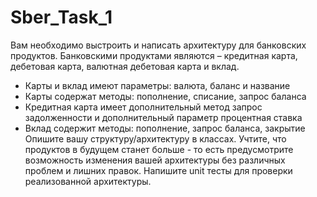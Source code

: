 # Sber_Task_1
Вам необходимо выстроить и написать архитектуру для банковских продуктов. Банковскими продуктами являются – кредитная карта, дебетовая карта, валютная дебетовая карта и вклад.
- Карты и вклад имеют параметры: валюта, баланс и название
- Карты содержат методы: пополнение, списание, запрос баланса
- Кредитная карта имеет дополнительный метод запрос задолженности и дополнительный параметр процентная ставка
- Вклад содержит методы: пополнение, запрос баланса, закрытие
  Опишите вашу структуру/архитектуру в классах. Учтите, что продуктов в будущем станет больше - то есть предусмотрите возможность изменения вашей архитектуры без различных проблем и лишних правок.
  Напишите unit тесты для проверки реализованной архитектуры.